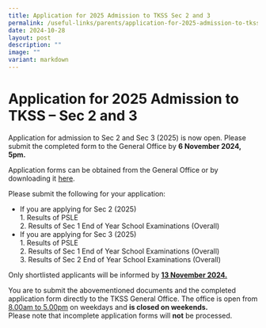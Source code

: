 ```yaml
---
title: Application for 2025 Admission to TKSS Sec 2 and 3
permalink: /useful-links/parents/application-for-2025-admission-to-tkss-sec-2-and-3/
date: 2024-10-28
layout: post
description: ""
image: ""
variant: markdown
---
```

# Application for 2025 Admission to TKSS – Sec 2 and 3

Application for admission to Sec 2 and Sec 3 (2025) is now open. Please submit the completed form to the General Office by **6 November 2024, 5pm.**

Application forms can be obtained from the General Office or by downloading it [here](/files/Application_Form_for_Admission_to_Sec_2_and_Sec_3_in_2025.pdf).

Please submit the following for your application:
* If you are applying for Sec 2 (2025)<br>
				1. Results of PSLE<br>
				2. Results of Sec 1 End of Year School Examinations (Overall)
* If you are applying for Sec 3 (2025)<br>
			1. Results of PSLE<br>
			2. Results of Sec 1 End of Year School Examinations (Overall)<br>
			3. Results of Sec 2 End of Year School Examinations (Overall)

Only shortlisted applicants will be informed by **<u>13 November 2024.</u>**

You are to submit the abovementioned documents and the completed application form directly to the TKSS General Office. The office is open from <u>8.00am to 5.00pm</u> on weekdays and **is closed on weekends.**<br>
Please note that incomplete application forms will **not** be processed.